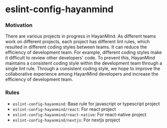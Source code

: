 # eslint-config-hayanmind

### Motivation

There are various projects in progress in HayanMind. As different teams work on different projects, each project has different lint rules, which resulted in different coding styles between teams. It can reduce the efficiency of development team. For example, different coding styles make it difficult to review other developers' code. To prevent this, HayanMind maintains a consistent coding style within the development team through a single lint rule. Through a consistent coding style, we hope to improve the collaborative experience among HayanMind developers and increase the efficiency of development team.

### Rules
* `eslint-config-hayanmind`: Base rule for javascript or typescript project
* `eslint-config-hayanmind/react`: For react project
* `eslint-config-hayanmind/react-native`: For react-native project
* `eslint-config-hayanmind/nextjs`: For nextjs project
